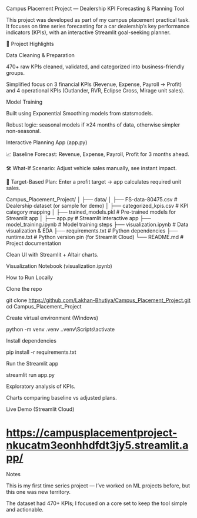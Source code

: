 Campus Placement Project — Dealership KPI Forecasting & Planning Tool

This project was developed as part of my campus placement practical task.
It focuses on time series forecasting for a car dealership’s key performance indicators (KPIs), with an interactive Streamlit goal-seeking planner.

🔑 Project Highlights

Data Cleaning & Preparation

470+ raw KPIs cleaned, validated, and categorized into business-friendly groups.

Simplified focus on 3 financial KPIs (Revenue, Expense, Payroll → Profit) and 4 operational KPIs (Outlander, RVR, Eclipse Cross, Mirage unit sales).

Model Training

Built using Exponential Smoothing models from statsmodels.

Robust logic: seasonal models if ≥24 months of data, otherwise simpler non-seasonal.

Interactive Planning App (app.py)

📈 Baseline Forecast: Revenue, Expense, Payroll, Profit for 3 months ahead.

🛠️ What-If Scenario: Adjust vehicle sales manually, see instant impact.

🎯 Target-Based Plan: Enter a profit target → app calculates required unit sales.

Campus_Placement_Project/
│
├── data/
│   ├── FS-data-80475.csv         # Dealership dataset (or sample for demo)
│   ├── categorized_kpis.csv      # KPI category mapping
│
├── trained_models.pkl            # Pre-trained models for Streamlit app
│
├── app.py                        # Streamlit interactive app
├── model_training.ipynb          # Model training steps
├── visualization.ipynb           # Data visualization & EDA
├── requirements.txt              # Python dependencies
├── runtime.txt                   # Python version pin (for Streamlit Cloud)
└── README.md                     # Project documentation

Clean UI with Streamlit + Altair charts.

Visualization Notebook (visualization.ipynb)

How to Run Locally

Clone the repo

git clone https://github.com/Lakhan-Bhutiya/Campus_Placement_Project.git
cd Campus_Placement_Project


Create virtual environment (Windows)

python -m venv .venv
.\.venv\Scripts\activate


Install dependencies

pip install -r requirements.txt


Run the Streamlit app

streamlit run app.py

Exploratory analysis of KPIs.

Charts comparing baseline vs adjusted plans.

Live Demo (Streamlit Cloud)
# https://campusplacementproject-nkucatm3eonhhdfdt3jy5.streamlit.app/

Notes

This is my first time series project — I’ve worked on ML projects before, but this one was new territory.

The dataset had 470+ KPIs; I focused on a core set to keep the tool simple and actionable.
